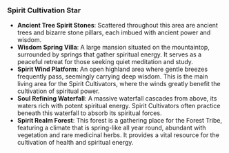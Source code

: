 ### Spirit Cultivation Star
- **Ancient Tree Spirit Stones**: Scattered throughout this area are ancient trees and bizarre stone pillars, each imbued with ancient power and wisdom.
- **Wisdom Spring Villa**: A large mansion situated on the mountaintop, surrounded by springs that gather spiritual energy. It serves as a peaceful retreat for those seeking quiet meditation and study.
- **Spirit Wind Platform**: An open highland area where gentle breezes frequently pass, seemingly carrying deep wisdom. This is the main living area for the Spirit Cultivators, where the winds greatly benefit the cultivation of spiritual power.
- **Soul Refining Waterfall**: A massive waterfall cascades from above, its waters rich with potent spiritual energy. Spirit Cultivators often practice beneath this waterfall to absorb its spiritual forces.
- **Spirit Realm Forest**: This forest is a gathering place for the Forest Tribe, featuring a climate that is spring-like all year round, abundant with vegetation and rare medicinal herbs. It provides a vital resource for the cultivation of health and spiritual energy.
